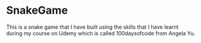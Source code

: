 # SnakeGame
This is a snake game that I have built using the skills that I have learnt during my course on Udemy which is called 100daysofcode from Angela Yu. 
